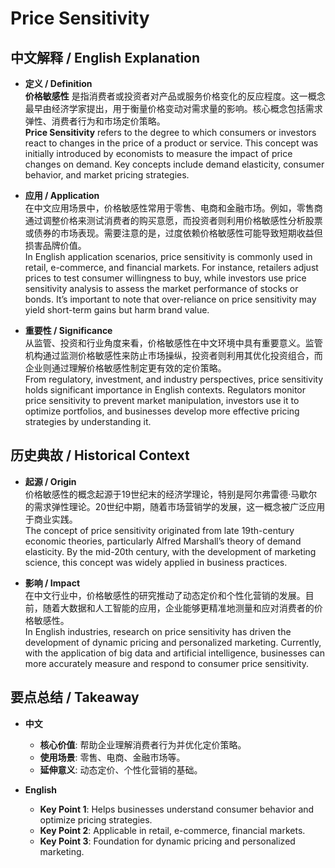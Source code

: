 # Price Sensitivity

## 中文解释 / English Explanation

* **定义 / Definition**  
  **价格敏感性** 是指消费者或投资者对产品或服务价格变化的反应程度。这一概念最早由经济学家提出，用于衡量价格变动对需求量的影响。核心概念包括需求弹性、消费者行为和市场定价策略。  
  **Price Sensitivity** refers to the degree to which consumers or investors react to changes in the price of a product or service. This concept was initially introduced by economists to measure the impact of price changes on demand. Key concepts include demand elasticity, consumer behavior, and market pricing strategies.

* **应用 / Application**  
  在中文应用场景中，价格敏感性常用于零售、电商和金融市场。例如，零售商通过调整价格来测试消费者的购买意愿，而投资者则利用价格敏感性分析股票或债券的市场表现。需要注意的是，过度依赖价格敏感性可能导致短期收益但损害品牌价值。  
  In English application scenarios, price sensitivity is commonly used in retail, e-commerce, and financial markets. For instance, retailers adjust prices to test consumer willingness to buy, while investors use price sensitivity analysis to assess the market performance of stocks or bonds. It’s important to note that over-reliance on price sensitivity may yield short-term gains but harm brand value.

* **重要性 / Significance**  
  从监管、投资和行业角度来看，价格敏感性在中文环境中具有重要意义。监管机构通过监测价格敏感性来防止市场操纵，投资者则利用其优化投资组合，而企业则通过理解价格敏感性制定更有效的定价策略。  
  From regulatory, investment, and industry perspectives, price sensitivity holds significant importance in English contexts. Regulators monitor price sensitivity to prevent market manipulation, investors use it to optimize portfolios, and businesses develop more effective pricing strategies by understanding it.

## 历史典故 / Historical Context

* **起源 / Origin**  
  价格敏感性的概念起源于19世纪末的经济学理论，特别是阿尔弗雷德·马歇尔的需求弹性理论。20世纪中期，随着市场营销学的发展，这一概念被广泛应用于商业实践。  
  The concept of price sensitivity originated from late 19th-century economic theories, particularly Alfred Marshall’s theory of demand elasticity. By the mid-20th century, with the development of marketing science, this concept was widely applied in business practices.

* **影响 / Impact**  
  在中文行业中，价格敏感性的研究推动了动态定价和个性化营销的发展。目前，随着大数据和人工智能的应用，企业能够更精准地测量和应对消费者的价格敏感性。  
  In English industries, research on price sensitivity has driven the development of dynamic pricing and personalized marketing. Currently, with the application of big data and artificial intelligence, businesses can more accurately measure and respond to consumer price sensitivity.

## 要点总结 / Takeaway

* **中文**  
  - **核心价值**: 帮助企业理解消费者行为并优化定价策略。
  - **使用场景**: 零售、电商、金融市场等。
  - **延伸意义**: 动态定价、个性化营销的基础。

* **English**  
  - **Key Point 1**: Helps businesses understand consumer behavior and optimize pricing strategies.
  - **Key Point 2**: Applicable in retail, e-commerce, financial markets.
  - **Key Point 3**: Foundation for dynamic pricing and personalized marketing.